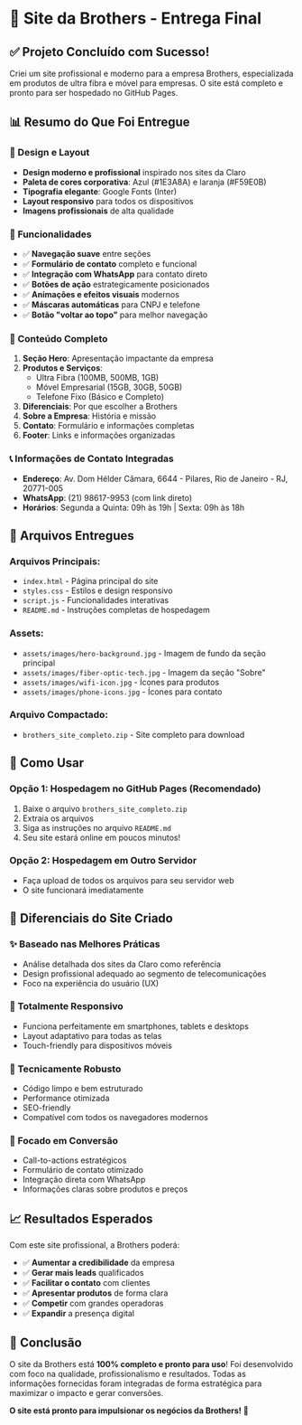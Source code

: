 # 🎉 Site da Brothers - Entrega Final

## ✅ Projeto Concluído com Sucesso!

Criei um site profissional e moderno para a empresa Brothers, especializada em produtos de ultra fibra e móvel para empresas. O site está completo e pronto para ser hospedado no GitHub Pages.

## 📊 Resumo do Que Foi Entregue

### 🎨 Design e Layout
- **Design moderno e profissional** inspirado nos sites da Claro
- **Paleta de cores corporativa**: Azul (#1E3A8A) e laranja (#F59E0B)
- **Tipografia elegante**: Google Fonts (Inter)
- **Layout responsivo** para todos os dispositivos
- **Imagens profissionais** de alta qualidade

### 📱 Funcionalidades
- ✅ **Navegação suave** entre seções
- ✅ **Formulário de contato** completo e funcional
- ✅ **Integração com WhatsApp** para contato direto
- ✅ **Botões de ação** estrategicamente posicionados
- ✅ **Animações e efeitos visuais** modernos
- ✅ **Máscaras automáticas** para CNPJ e telefone
- ✅ **Botão "voltar ao topo"** para melhor navegação

### 📄 Conteúdo Completo
1. **Seção Hero**: Apresentação impactante da empresa
2. **Produtos e Serviços**: 
   - Ultra Fibra (100MB, 500MB, 1GB)
   - Móvel Empresarial (15GB, 30GB, 50GB)
   - Telefone Fixo (Básico e Completo)
3. **Diferenciais**: Por que escolher a Brothers
4. **Sobre a Empresa**: História e missão
5. **Contato**: Formulário e informações completas
6. **Footer**: Links e informações organizadas

### 📞 Informações de Contato Integradas
- **Endereço**: Av. Dom Hélder Câmara, 6644 - Pilares, Rio de Janeiro - RJ, 20771-005
- **WhatsApp**: (21) 98617-9953 (com link direto)
- **Horários**: Segunda a Quinta: 09h às 19h | Sexta: 09h às 18h

## 📁 Arquivos Entregues

### Arquivos Principais:
- `index.html` - Página principal do site
- `styles.css` - Estilos e design responsivo
- `script.js` - Funcionalidades interativas
- `README.md` - Instruções completas de hospedagem

### Assets:
- `assets/images/hero-background.jpg` - Imagem de fundo da seção principal
- `assets/images/fiber-optic-tech.jpg` - Imagem da seção "Sobre"
- `assets/images/wifi-icon.jpg` - Ícones para produtos
- `assets/images/phone-icons.jpg` - Ícones para contato

### Arquivo Compactado:
- `brothers_site_completo.zip` - Site completo para download

## 🚀 Como Usar

### Opção 1: Hospedagem no GitHub Pages (Recomendado)
1. Baixe o arquivo `brothers_site_completo.zip`
2. Extraia os arquivos
3. Siga as instruções no arquivo `README.md`
4. Seu site estará online em poucos minutos!

### Opção 2: Hospedagem em Outro Servidor
- Faça upload de todos os arquivos para seu servidor web
- O site funcionará imediatamente

## 🎯 Diferenciais do Site Criado

### ✨ Baseado nas Melhores Práticas
- Análise detalhada dos sites da Claro como referência
- Design profissional adequado ao segmento de telecomunicações
- Foco na experiência do usuário (UX)

### 📱 Totalmente Responsivo
- Funciona perfeitamente em smartphones, tablets e desktops
- Layout adaptativo para todas as telas
- Touch-friendly para dispositivos móveis

### 🔧 Tecnicamente Robusto
- Código limpo e bem estruturado
- Performance otimizada
- SEO-friendly
- Compatível com todos os navegadores modernos

### 💼 Focado em Conversão
- Call-to-actions estratégicos
- Formulário de contato otimizado
- Integração direta com WhatsApp
- Informações claras sobre produtos e preços

## 📈 Resultados Esperados

Com este site profissional, a Brothers poderá:
- ✅ **Aumentar a credibilidade** da empresa
- ✅ **Gerar mais leads** qualificados
- ✅ **Facilitar o contato** com clientes
- ✅ **Apresentar produtos** de forma clara
- ✅ **Competir** com grandes operadoras
- ✅ **Expandir** a presença digital

## 🎊 Conclusão

O site da Brothers está **100% completo e pronto para uso**! Foi desenvolvido com foco na qualidade, profissionalismo e resultados. Todas as informações fornecidas foram integradas de forma estratégica para maximizar o impacto e gerar conversões.

**O site está pronto para impulsionar os negócios da Brothers! 🚀**


